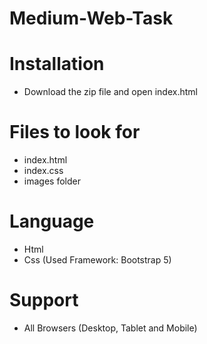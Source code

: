 # Medium-Web-Task

# Installation
+ Download the zip file and open index.html

# Files to look for
+ index.html
+ index.css
+ images folder

# Language
+ Html
+ Css (Used Framework: Bootstrap 5)

# Support
+ All Browsers (Desktop, Tablet and Mobile)

